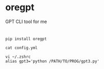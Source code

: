 # oregpt
GPT CLI tool for me


#
```
pip install oregpt
```

```
cat config.yml
```


```
vi ~/.zshrc
alias gpt3='python /PATH/TO/PROG/gpt3.py'
```

